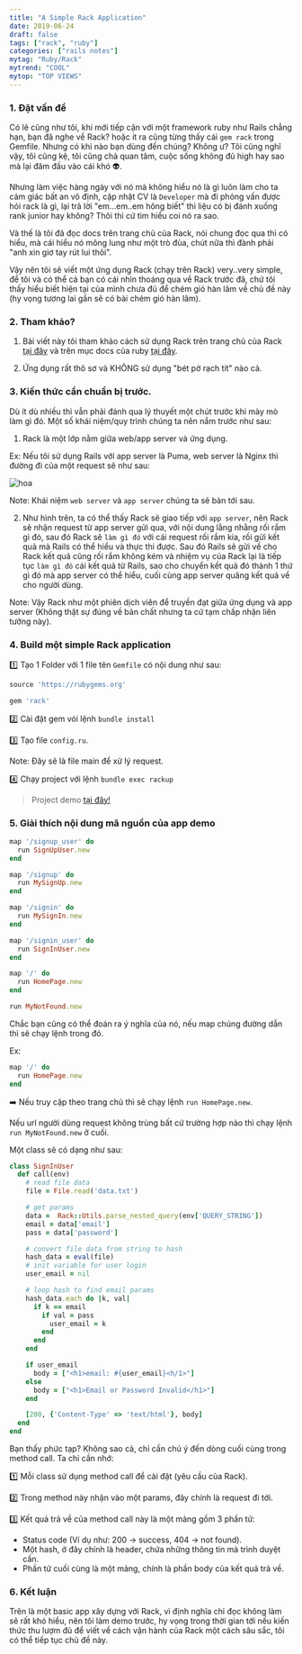 ```yaml
---
title: "A Simple Rack Application"
date: 2019-06-24
draft: false
tags: ["rack", "ruby"]
categories: ["rails notes"]
mytag: "Ruby/Rack"
mytrend: "COOL"
mytop: "TOP VIEWS"
---
```


### 1. Đặt vấn đề
Có lẽ cũng như tôi, khi mới tiếp cận với một framework ruby như Rails chẳng hạn, bạn đã nghe về Rack? hoặc ít ra cũng từng thấy cái `gem rack` trong Gemfile. Nhưng có khi nào bạn dùng đến chúng? Không ư? Tôi cũng nghĩ vậy, tôi cũng kệ, tôi cũng chả quan tâm, cuộc sống không đủ high hay sao mà lại đâm đầu vào cái khó :alien:.   

Nhưng làm việc hàng ngày với nó mà không hiểu nó là gì luôn làm cho ta cảm giác bất an vô định, cập nhật CV là `Developer` mà đi phỏng vấn được hỏi rack là gì, lại trả lời "em...em..em hông biết" thì liệu có bị đánh xuống rank junior hay không? Thôi thì cứ tìm hiểu coi nó ra sao.  

Và thế là tôi đã đọc docs trên trang chủ của Rack, nói chung đọc qua thì có hiểu, mà cái hiểu nó mông lung như một trò đùa, chút nữa thì đành phải "anh xin giơ tay rút lui thôi".  

Vậy nên tôi sẽ viết một ứng dụng Rack (chạy trên Rack) very..very simple, để tôi và có thể cả bạn có cái nhìn thoáng qua về Rack trước đã, chứ tôi thấy hiểu biết hiện tại của mình chưa đủ để chém gió hàn lâm về chủ đề này (hy vọng tương lai gần sẽ có bài chém gió hàn lâm).  

### 2. Tham khảo?

1. Bài viết này tôi tham khảo cách sử dụng Rack trên trang chủ của Rack [tại đây](https://rack.github.io/) và trên mục docs của ruby [tại đây](https://www.rubydoc.info/github/rack/rack/).

2. Ứng dụng rất thô sơ và KHÔNG sử dụng "bét pờ rạch tít" nào cả.


### 3. Kiến thức cần chuẩn bị trước.

Dù ít dù nhiều thì vẫn phải đánh qua lý thuyết một chút trước khi mày mò làm gì đó. Một số khái niệm/quy trình chúng ta nên nắm trước như sau:  

1) Rack là một lớp nằm giữa web/app server và ứng dụng.  

Ex: Nếu tôi sử dụng Rails với app server là Puma, web server là Nginx thì đường đi của một request sẽ như sau: 

![hoa](/images/rack.jpeg)

Note: Khái niệm `web server` và `app server` chúng ta sẽ bàn tới sau.

2) Như hình trên, ta có thể thấy Rack sẽ giao tiếp với `app server`, nên Rack sẽ nhận request từ app server gửi qua, với nội dung lằng nhằng rối rắm gì đó, sau đó Rack sẽ `làm gì đó` với cái request rối rắm kia, rồi gửi kết quả mà Rails có thể hiểu và thực thi được. Sau đó Rails sẽ gửi về cho Rack kết quả cũng rối rắm không kém và nhiệm vụ của Rack lại là tiếp tục `làm gì đó` cái kết quả từ Rails, sao cho chuyển kết quả đó thành 1 thứ gì đó mà app server có thể hiểu, cuối cùng app server quăng kết quả về cho người dùng.

Note: Vậy Rack như một phiên dịch viên để truyền đạt giữa ứng dụng và app server (Không thật sự đúng về bản chất nhưng ta cứ tạm chấp nhận liên tưởng này).  

### 4. Build một simple Rack application

:one: Tạo 1 Folder với 1 file tên `Gemfile` có nội dung như sau:  

```ruby
source 'https://rubygems.org'

gem 'rack'
```

:two: Cài đặt gem vói lệnh `bundle install`

:three: Tạo file `config.ru`.  

Note: Đây sẽ là file main để xử lý request.

:four: Chạy project với lệnh `bundle exec rackup`

> Project demo [tại đây!](https://github.com/hdchinh/simple-rack-app)

### 5. Giải thích nội dung mã nguồn của app demo

```ruby
map '/signup_user' do
  run SignUpUser.new
end

map '/signup' do
  run MySignUp.new
end

map '/signin' do
  run MySignIn.new
end

map '/signin_user' do
  run SignInUser.new
end

map '/' do
  run HomePage.new
end

run MyNotFound.new
```

Chắc bạn cũng có thể đoán ra ý nghĩa của nó, nếu map chúng đường dẫn thì sẽ chạy lệnh trong đó.  

Ex: 

```ruby
map '/' do
  run HomePage.new
end
```
:arrow_right: Nếu truy cập theo trang chủ thì sẽ chạy lệnh `run HomePage.new`.

Nếu url người dùng request không trùng bất cứ trường hợp nào thì chạy lệnh `run MyNotFound.new` ở cuối.  

Một class sẽ có dạng như sau:  

```ruby
class SignInUser
  def call(env)
    # read file data
    file = File.read('data.txt')

    # get params
    data =  Rack::Utils.parse_nested_query(env['QUERY_STRING'])
    email = data['email']
    pass = data['password']

    # convert file data from string to hash
    hash_data = eval(file)
    # init variable for user login
    user_email = nil

    # loop hash to find email params
    hash_data.each do |k, val|
      if k == email
        if val = pass
          user_email = k
        end
      end
    end

    if user_email
      body = ["<h1>email: #{user_email}<h/1>"]
    else
      body = ["<h1>Email or Password Invalid</h1>"]
    end

    [200, {'Content-Type' => 'text/html'}, body]
  end
end
```

Bạn thấy phức tạp? Không sao cả, chỉ cần chú ý đến dòng cuối cùng trong method call. Ta chỉ cần nhớ:  

:one: Mỗi class sử dụng method call để cài đặt (yêu cầu của Rack).  

:two: Trong method này nhận vào một params, đây chính là request đi tới.  

:three: Kết quả trả về của method call này là một mảng gồm 3 phần tử:  

- Status code (Ví dụ như: 200 -> success, 404 -> not found).  
- Một hash, ở đây chính là header, chứa những thông tin mà trình duyệt cần.  
- Phần tử cuối cùng là một mảng, chính là phần body của kết quả trả về.

### 6. Kết luận

Trên là một basic app xây dựng với Rack, vì định nghĩa chỉ đọc không làm sẽ rất khó hiểu, nên tôi làm demo trước, hy vọng trong thời gian tới nếu kiến thức thu lượm đủ để viết về cách vận hành của Rack một cách sâu sắc, tôi có thể tiếp tục chủ đề này. 
